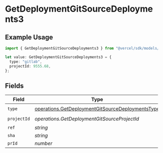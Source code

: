 # GetDeploymentGitSourceDeployments3

## Example Usage

```typescript
import { GetDeploymentGitSourceDeployments3 } from "@vercel/sdk/models/operations/getdeployment.js";

let value: GetDeploymentGitSourceDeployments3 = {
  type: "gitlab",
  projectId: 9555.68,
};
```

## Fields

| Field                                                                                                                | Type                                                                                                                 | Required                                                                                                             | Description                                                                                                          |
| -------------------------------------------------------------------------------------------------------------------- | -------------------------------------------------------------------------------------------------------------------- | -------------------------------------------------------------------------------------------------------------------- | -------------------------------------------------------------------------------------------------------------------- |
| `type`                                                                                                               | [operations.GetDeploymentGitSourceDeploymentsType](../../models/operations/getdeploymentgitsourcedeploymentstype.md) | :heavy_check_mark:                                                                                                   | N/A                                                                                                                  |
| `projectId`                                                                                                          | *operations.GetDeploymentGitSourceProjectId*                                                                         | :heavy_check_mark:                                                                                                   | N/A                                                                                                                  |
| `ref`                                                                                                                | *string*                                                                                                             | :heavy_minus_sign:                                                                                                   | N/A                                                                                                                  |
| `sha`                                                                                                                | *string*                                                                                                             | :heavy_minus_sign:                                                                                                   | N/A                                                                                                                  |
| `prId`                                                                                                               | *number*                                                                                                             | :heavy_minus_sign:                                                                                                   | N/A                                                                                                                  |